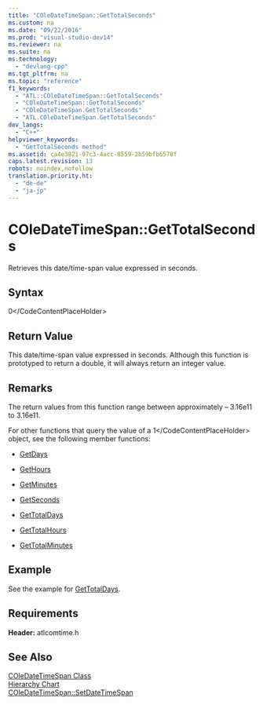 ```yaml
---
title: "COleDateTimeSpan::GetTotalSeconds"
ms.custom: na
ms.date: "09/22/2016"
ms.prod: "visual-studio-dev14"
ms.reviewer: na
ms.suite: na
ms.technology: 
  - "devlang-cpp"
ms.tgt_pltfrm: na
ms.topic: "reference"
f1_keywords: 
  - "ATL::COleDateTimeSpan::GetTotalSeconds"
  - "COleDateTimeSpan::GetTotalSeconds"
  - "COleDateTimeSpan.GetTotalSeconds"
  - "ATL.COleDateTimeSpan.GetTotalSeconds"
dev_langs: 
  - "C++"
helpviewer_keywords: 
  - "GetTotalSeconds method"
ms.assetid: ca4e3821-97c3-4acc-8559-2b59bfb6578f
caps.latest.revision: 13
robots: noindex,nofollow
translation.priority.ht: 
  - "de-de"
  - "ja-jp"
---
```

# COleDateTimeSpan::GetTotalSeconds
Retrieves this date/time-span value expressed in seconds.  
  
## Syntax  
  
<CodeContentPlaceHolder>0\</CodeContentPlaceHolder>  
## Return Value  
 This date/time-span value expressed in seconds. Although this function is prototyped to return a double, it will always return an integer value.  
  
## Remarks  
 The return values from this function range between approximately – 3.16e11 to 3.16e11.  
  
 For other functions that query the value of a <CodeContentPlaceHolder>1\</CodeContentPlaceHolder> object, see the following member functions:  
  
-   [GetDays](../vs140/coledatetimespan--getdays.md)  
  
-   [GetHours](../vs140/coledatetimespan--gethours.md)  
  
-   [GetMinutes](../vs140/coledatetimespan--getminutes.md)  
  
-   [GetSeconds](../vs140/coledatetimespan--getseconds.md)  
  
-   [GetTotalDays](../vs140/coledatetimespan--gettotaldays.md)  
  
-   [GetTotalHours](../vs140/coledatetimespan--gettotalhours.md)  
  
-   [GetTotalMinutes](../vs140/coledatetimespan--gettotalminutes.md)  
  
## Example  
 See the example for [GetTotalDays](../vs140/coledatetimespan--gettotaldays.md).  
  
## Requirements  
 **Header:** atlcomtime.h  
  
## See Also  
 [COleDateTimeSpan Class](../vs140/coledatetimespan-class.md)   
 [Hierarchy Chart](../vs140/hierarchy-chart.md)   
 [COleDateTimeSpan::SetDateTimeSpan](../vs140/coledatetimespan--setdatetimespan.md)